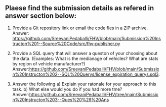 
Plaese find the submission details as refered in answer section below:
---------------------------------------------------------------------
1) Provide a Git repository link or email the code fles in a ZIP archive.
Answer: https://github.com/SreevaniPedaballi/FHV/blob/main/Submission%20Instructon%201--Source%20Code/src/fhv-publisher.py

2) Provide a SQL query that will answer a queston of your choosing about the data. (Examples: What is the medianage of vehicles? What are stats by region of vehicle manufacturer?)
Answer:https://github.com/SreevaniPedaballi/FHV/blob/main/Submission%20Instructon%202--SQL%20Querys/license_expiration_querys.sql3. 

3) Answer the following 
    a) Explain your ratonale for your approach to this task.
    b) What else would you do if you had more tme?
Answer:https://github.com/SreevaniPedaballi/FHV/tree/main/Submission%20Instructon%203--Ques%20%26%20Ans




